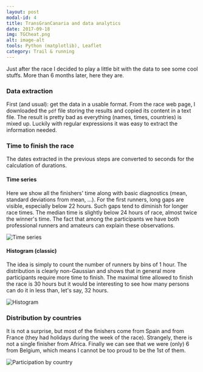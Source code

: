 ```yaml
---
layout: post
modal-id: 4
title: TransGranCanaria and data analytics
date: 2017-09-18
img: TGCheat.png
alt: image-alt
tools: Python (matplotlib), Leaflet
category: Trail & running
---
```


Just after the race I decided to play a little bit with the data to see some cool stuffs. More than 6 months later, here they are.

### Data extraction

First (and usual): get the data in a usable format. From the race web page, I downloaded the `pdf` file storing the results and copied its content in a text file. The result is pretty bad as everything (names, times, countries) is mixed up. Luckily with regular expressions it was easy to extract the information needed.

### Time to finish the race

The dates extracted in the previous steps are converted to seconds for the calculation of durations.

#### Time series

Here we show all the finishers' time along with basic diagnostics (mean, standard deviations from mean, ...). For the first runners, long gaps are visible, especially below 22 hours. Such gaps tend to diminish for longer race times. The median time is slightly below 24 hours of race, almost twice the winner's time. The fact that among the participants we have both professional runners and amateurs can explain these observations.

<img src="{{ site.url }}/figures/blog/timeseriesTGC.png" class="img-responsive" alt="Time series">

#### Histogram (classic)

The idea is simply to count the number of runners by bins of 1 hour. The distribution is clearly non-Gaussian and shows that in general more participants require more time to finish. The maximal time allowed to finish the race is 30 hours but it would be interesting to see how many persons can do it in less than, let's say, 32 hours.

<img src="{{ site.url }}/figures/blog/histogramTGC.png" class="img-responsive" alt="Histogram">

### Distribution by countries

It is not a surprise, but most of the finishers come from Spain and from France (they had holidays during the week of the race). Strangely, there is not a single finisher from Africa. Finally we can see that we were (only) 6 from Belgium, which means I cannot be too proud to be the 1st of them.

<img src="{{ site.url }}/figures/blog/TGCfinishers.png" class="img-responsive" alt="Participation by country">
